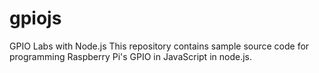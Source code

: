 # gpiojs
GPIO Labs with Node.js
This repository contains sample source code for programming Raspberry Pi's GPIO in JavaScript in node.js.

